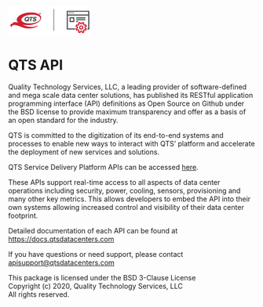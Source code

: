 ![Logo](https://raw.githubusercontent.com/qtsdatacenters/qts_api/master/QTS-API_full-color-for-light-background.png)

# QTS API

Quality Technology Services, LLC, a leading provider of software-defined and mega scale data center solutions, has published its RESTful application programming interface (API) definitions as Open Source on Github under the BSD license to provide maximum transparency and offer as a basis of an open standard for the industry. 

QTS is committed to the digitization of its end-to-end systems and processes to enable new ways to interact with QTS’ platform and accelerate the deployment of new services and solutions. 

QTS Service Delivery Platform APIs can be accessed [here](https://github.com/qtsdatacenters/qts_api/blob/master/Postman%20Collections/QTS_API_Guide.json). 


These APIs support real-time access to all aspects of data center operations including security, power, cooling, sensors, provisioning and many other key metrics. This allows developers to embed the API into their own systems allowing increased control and visibility of their data center footprint.

Detailed documentation of each API can be found at <a href="https://docs.qtsdatacenters.com/" target="_blank">https://docs.qtsdatacenters.com</a>

If you have questions or need support, please contact <apisupport@qtsdatacenters.com>

This package is licensed under the BSD 3-Clause License  
Copyright (c) 2020, Quality Technology Services, LLC  
All rights reserved.
